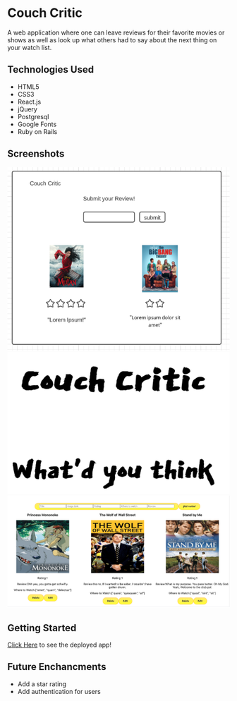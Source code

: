 # Couch Critic
A web application where one can leave reviews for their favorite movies or shows as well as look up what others had to say about the next thing on your watch list.

## Technologies Used
- HTML5
- CSS3
- React.js
- jQuery
- Postgresql
- Google Fonts
- Ruby on Rails

## Screenshots
<img src= 'public/wireframe.png'>
<img src= 'public/couchcritic1.png'>
<img src= 'public/couchcritic2.png'>

## Getting Started
[Click Here](https://couch-critic.herokuapp.com/) to see the deployed app!

## Future Enchancments
- Add a star rating
- Add authentication for users 
